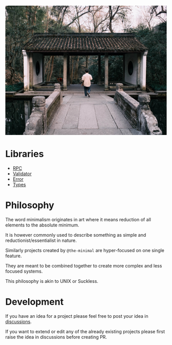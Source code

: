![Main image](https://github.com/the-minimal/.github/blob/main/profile/main-image.jpg?raw=true)

# Libraries

- [RPC](https://github.com/the-minimal/rpc)
- [Validator](https://github.com/the-minimal/validator)
- [Error](https://github.com/the-minimal/error)
- [Types](https://github.com/the-minimal/types)

# Philosophy

The word minimalism originates in art where it means reduction of all elements to the absolute minimum.

It is however commonly used to describe something as simple and reductionist/essentialist in nature. 

Similarly projects created by `@the-minimal` are hyper-focused on one single feature.

They are meant to be combined together to create more complex and less focused systems.

This philosophy is akin to UNIX or Suckless.

# Development

If you have an idea for a project please feel free to post your idea in [discussions](https://github.com/orgs/the-minimal/discussions).

If you want to extend or edit any of the already existing projects please first raise the idea in discussions before creating PR.
